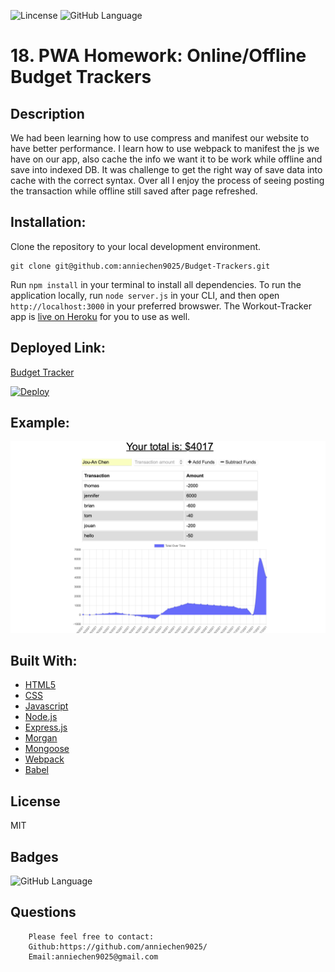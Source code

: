![Lincense](https://img.shields.io/apm/l/npm)   ![GitHub Language](https://img.shields.io/github/languages/top/anniechen9025/Budget-Trackers)

# 18. PWA Homework: Online/Offline Budget Trackers

## Description
We had been learning how to use compress and manifest our website to have better performance. I learn how to use webpack to manifest the js we have on our app, also cache the info we want it to be work while offline and save into indexed DB. It was challenge to get the right way of save data into cache with the correct syntax. Over all I enjoy the process of seeing posting the transaction while offline still saved after page refreshed. 

## Installation:

Clone the repository to your local development environment.

```
git clone git@github.com:anniechen9025/Budget-Trackers.git
```

Run `npm install` in your terminal to install all dependencies. To run the application locally, run `node server.js` in your CLI, and then open `http://localhost:3000` in your preferred browswer. The Workout-Tracker app is [live on Heroku](https://jouan-budget-trackers.herokuapp.com) for you to use as well.


## Deployed Link:
[Budget Tracker](https://jouan-budget-trackers.herokuapp.com)

[![Deploy](https://www.herokucdn.com/deploy/button.svg)](https://jouan-budget-trackers.herokuapp.com)

## Example:
![Home Page](./public/assets/images/1.png)

## Built With:
- [HTML5](https://html.com/html5/)
- [CSS](https://www.w3.org/Style/CSS/)
- [Javascript](https://www.javascript.com/)
- [Node.js](https://nodejs.org/en/)
- [Express.js](https://expressjs.com/)
- [Morgan](https://www.npmjs.com/package/morgan)
- [Mongoose](https://www.npmjs.com/package/mongoose)
- [Webpack](https://www.npmjs.com/package/webpack)
- [Babel](https://www.npmjs.com/package/@babel/core)

## License
MIT 

## Badges
![GitHub Language](https://img.shields.io/github/languages/top/anniechen9025/Budget-Trackers?style=for-the-badge)


## Questions
        Please feel free to contact: 
        Github:https://github.com/anniechen9025/
        Email:anniechen9025@gmail.com
